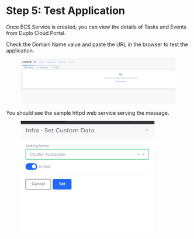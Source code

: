 # Step 5: Test Application

Once ECS Service is created, you can view the details of Tasks and Events from Duplo Cloud Portal.

Check the Domain Name value and paste the URL in the browser to test the application.

<figure><img src="../../../.gitbook/assets/image (44).png" alt=""><figcaption></figcaption></figure>

You should see the sample httpd web service serving the message.

<div align="left">

<figure><img src="../../../.gitbook/assets/image (40).png" alt=""><figcaption></figcaption></figure>

</div>
